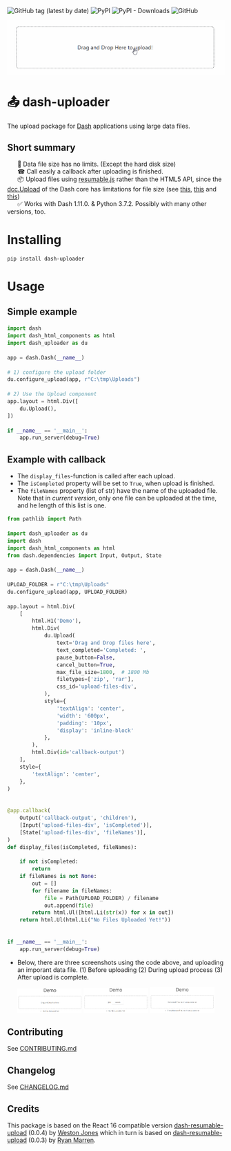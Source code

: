 ![GitHub tag (latest by date)](https://img.shields.io/github/v/tag/np-8/dash-uploader)&nbsp;![PyPI](https://img.shields.io/pypi/v/dash-uploader)&nbsp;![PyPI - Downloads](https://img.shields.io/pypi/dm/dash-uploader)&nbsp;![GitHub](https://img.shields.io/github/license/np-8/dash-uploader)

![upload large files with dash-uploader](docs/upload-demo.gif)

# 📤 dash-uploader

The upload package for [Dash](https://dash.plotly.com/) applications using large data files. 


## Short summary
&nbsp;&nbsp;&nbsp;&nbsp;&nbsp; 💾 Data file size has no limits. (Except the hard disk size)<bR>
&nbsp;&nbsp;&nbsp;&nbsp;&nbsp; ☎ Call easily a callback after uploading is finished.<br>
&nbsp;&nbsp;&nbsp;&nbsp;&nbsp; 📦 Upload files using [resumable.js](https://github.com/23/resumable.js) rather than the HTML5 API, since the [dcc.Upload](https://dash.plotly.com/dash-core-components/upload) of the Dash core has limitations for file size (see [this](https://community.plotly.com/t/chrome-crashes-on-uploading-large-files/7530), [this](https://community.plotly.com/t/upload-a-file-larger-than-800-gb/34995/3) and [this](https://community.plotly.com/t/dash-upload-component-decoding-large-files/8033/2))
<br>
&nbsp;&nbsp;&nbsp;&nbsp;&nbsp; ✅ Works with Dash 1.11.0. & Python 3.7.2. Possibly with many other versions, too.<br>

# Installing
```
pip install dash-uploader
```

# Usage
## Simple example

```python
import dash
import dash_html_components as html
import dash_uploader as du

app = dash.Dash(__name__)

# 1) configure the upload folder
du.configure_upload(app, r"C:\tmp\Uploads")

# 2) Use the Upload component
app.layout = html.Div([
    du.Upload(),
])

if __name__ == '__main__':
    app.run_server(debug=True)

```

## Example with callback
- The `display_files`-function is called after each upload.
- The `isCompleted` property will be set to `True`, when upload is finished.
- The `fileNames` property (list of str) have the name of the uploaded file. Note that in *current version*, only one file can be uploaded at the time, and he length of this list is one.

```python
from pathlib import Path

import dash_uploader as du
import dash
import dash_html_components as html
from dash.dependencies import Input, Output, State

app = dash.Dash(__name__)

UPLOAD_FOLDER = r"C:\tmp\Uploads"
du.configure_upload(app, UPLOAD_FOLDER)

app.layout = html.Div(
    [
        html.H1('Demo'),
        html.Div(
            du.Upload(
                text='Drag and Drop files here',
                text_completed='Completed: ',
                pause_button=False,
                cancel_button=True,
                max_file_size=1800,  # 1800 Mb
                filetypes=['zip', 'rar'],
                css_id='upload-files-div',
            ),
            style={
                'textAlign': 'center',
                'width': '600px',
                'padding': '10px',
                'display': 'inline-block'
            },
        ),
        html.Div(id='callback-output')
    ],
    style={
        'textAlign': 'center',
    },
)


@app.callback(
    Output('callback-output', 'children'),
    [Input('upload-files-div', 'isCompleted')],
    [State('upload-files-div', 'fileNames')],
)
def display_files(isCompleted, fileNames):

    if not isCompleted:
        return
    if fileNames is not None:
        out = []
        for filename in fileNames:
            file = Path(UPLOAD_FOLDER) / filename
            out.append(file)
        return html.Ul([html.Li(str(x)) for x in out])
    return html.Ul(html.Li("No Files Uploaded Yet!"))


if __name__ == '__main__':
    app.run_server(debug=True)
```
- Below, there are three screenshots using the code above, and uploading an imporant data file. (1) Before uploading (2) During upload process (3) After upload is complete.

<p float="left" align="middle" >
  <a href="docs/01_demo.png"><img src="docs/01_demo.png" width="150" /></a>
  <a href="docs/02_demo.png"><img src="docs/02_demo.png" width="150" /></a>
  <a href="docs/03_demo.png"><img src="docs/03_demo.png" width="150" /></a>

</p>



## Contributing

See [CONTRIBUTING.md](./docs/CONTRIBUTING.md)
## Changelog

See [CHANGELOG.md](./docs/CHANGELOG.md)

## Credits
This package is based on the React 16 compatible version [dash-resumable-upload](https://github.com/westonkjones/dash-resumable-upload) (0.0.4) by [Weston Jones](https://github.com/westonkjones/) which in turn is based on [dash-resumable-upload](https://github.com/rmarren1/dash-resumable-upload) (0.0.3) by [Ryan Marren](https://github.com/rmarren1). 
